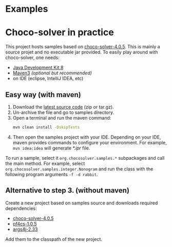 # Examples
Choco-solver in practice
========================


This project hosts samples based on [choco-solver-4.0.5](https://github.com/chocoteam/choco-solver/releases/tag/4.0.5).
This is mainly a source projet and no executable jar provided.
To easily play around with choco-solver, one needs:
- [Java Development Kit 8](http://www.oracle.com/technetwork/java/javase/downloads/index.html)
- [Maven3](http://maven.apache.org/download.cgi) _(optional but recommended)_
- on IDE (eclipse, IntelliJ IDEA, etc)

Easy way (with maven)
---------------------

1. Download the [latest source code](https://github.com/chocoteam/samples/releases/latest) (zip or tar.gz).
2. Un-archive the file and go to samples directory.
3. Open a terminal and run the maven command:
    ```bash
    mvn clean install -DskipTests
    ```
4. Then open the samples project with your IDE.
Depending on your IDE, maven provides commands to configure your environment.
For example, `mvn idea:idea` will generate _*.ipr_ file.

To run a sample, select it `org.chocosolver.samples.*` subpackages and call the main method.
For example, select `org.chocosolver.samples.integer.Nonogram` 
and run the class with the following program arguments `-f -d rabbit`.


Alternative to step 3. (without maven)
--------------------------------------

Create a new project based on samples source and downloads required dependencies:
- [choco-solver-4.0.5](http://mvnrepository.com/artifact/org.choco-solver/choco-solver/4.0.5)
- [pf4cs-1.0.5](http://mvnrepository.com/artifact/org.choco-solver/pf4cs/1.0.5)
- [args4j-2.33](http://mvnrepository.com/artifact/args4j/args4j/2.33)

Add them to the classpath of the new project.

